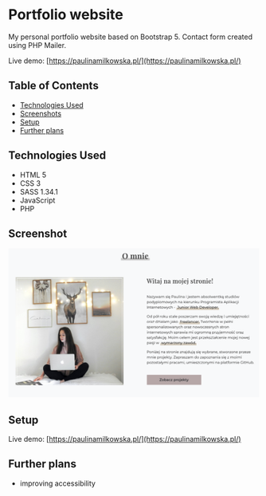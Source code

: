 # Portfolio website

My personal portfolio website based on Bootstrap 5. Contact form created using PHP Mailer.

Live demo: [https://paulinamilkowska.pl/](https://paulinamilkowska.pl/)


## Table of Contents
* [Technologies Used](#technologies-used)
* [Screenshots](#screenshots)
* [Setup](#setup)
* [Further plans](#further-plans)


## Technologies Used

- HTML 5
- CSS 3
- SASS 1.34.1
- JavaScript
- PHP



## Screenshot
![My personal portfolio](./img/screenshot.png)



## Setup
Live demo: [https://paulinamilkowska.pl/](https://paulinamilkowska.pl/)

## Further plans

- improving accessibility
